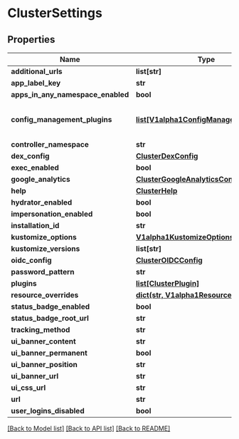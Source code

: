 # ClusterSettings

## Properties
Name | Type | Description | Notes
------------ | ------------- | ------------- | -------------
**additional_urls** | **list[str]** |  | [optional] 
**app_label_key** | **str** |  | [optional] 
**apps_in_any_namespace_enabled** | **bool** |  | [optional] 
**config_management_plugins** | [**list[V1alpha1ConfigManagementPlugin]**](V1alpha1ConfigManagementPlugin.md) | Deprecated: use sidecar plugins instead. | [optional] 
**controller_namespace** | **str** |  | [optional] 
**dex_config** | [**ClusterDexConfig**](ClusterDexConfig.md) |  | [optional] 
**exec_enabled** | **bool** |  | [optional] 
**google_analytics** | [**ClusterGoogleAnalyticsConfig**](ClusterGoogleAnalyticsConfig.md) |  | [optional] 
**help** | [**ClusterHelp**](ClusterHelp.md) |  | [optional] 
**hydrator_enabled** | **bool** |  | [optional] 
**impersonation_enabled** | **bool** |  | [optional] 
**installation_id** | **str** |  | [optional] 
**kustomize_options** | [**V1alpha1KustomizeOptions**](V1alpha1KustomizeOptions.md) |  | [optional] 
**kustomize_versions** | **list[str]** |  | [optional] 
**oidc_config** | [**ClusterOIDCConfig**](ClusterOIDCConfig.md) |  | [optional] 
**password_pattern** | **str** |  | [optional] 
**plugins** | [**list[ClusterPlugin]**](ClusterPlugin.md) |  | [optional] 
**resource_overrides** | [**dict(str, V1alpha1ResourceOverride)**](V1alpha1ResourceOverride.md) |  | [optional] 
**status_badge_enabled** | **bool** |  | [optional] 
**status_badge_root_url** | **str** |  | [optional] 
**tracking_method** | **str** |  | [optional] 
**ui_banner_content** | **str** |  | [optional] 
**ui_banner_permanent** | **bool** |  | [optional] 
**ui_banner_position** | **str** |  | [optional] 
**ui_banner_url** | **str** |  | [optional] 
**ui_css_url** | **str** |  | [optional] 
**url** | **str** |  | [optional] 
**user_logins_disabled** | **bool** |  | [optional] 

[[Back to Model list]](../README.md#documentation-for-models) [[Back to API list]](../README.md#documentation-for-api-endpoints) [[Back to README]](../README.md)


